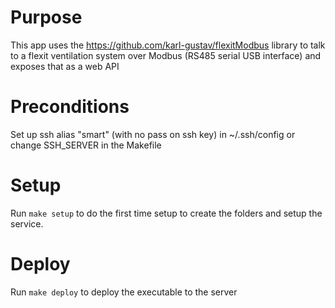 Purpose
=======
This app uses the https://github.com/karl-gustav/flexitModbus library to talk to a flexit
ventilation system over Modbus (RS485 serial USB interface) and exposes that as a web API

Preconditions
=============
Set up ssh alias "smart" (with no pass on ssh key) in ~/.ssh/config or change SSH_SERVER
in the Makefile

Setup
=====
Run `make setup` to do the first time setup to create the folders and setup the service.

Deploy
======
Run `make deploy` to deploy the executable to the server
